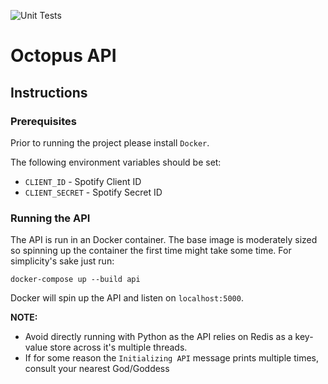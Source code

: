 ![Unit Tests](https://github.com/carsonclarke570/octopus-api/workflows/UnitTests/badge.svg?branch=master)

# Octopus API

## Instructions

### Prerequisites

Prior to running the project please install `Docker`. 

The following environment variables should be set:
* `CLIENT_ID` - Spotify Client ID
* `CLIENT_SECRET` - Spotify Secret ID

### Running the API

The API is run in an Docker container. The base image is moderately sized so spinning up the container the first time might take some time. For simplicity's sake just run:

```
docker-compose up --build api
```

Docker will spin up the API and listen on `localhost:5000`.

**NOTE:** 
* Avoid directly running with Python as the API relies on Redis as a key-value store across it's multiple threads.
* If for some reason the `Initializing API` message prints multiple times, consult your nearest God/Goddess

